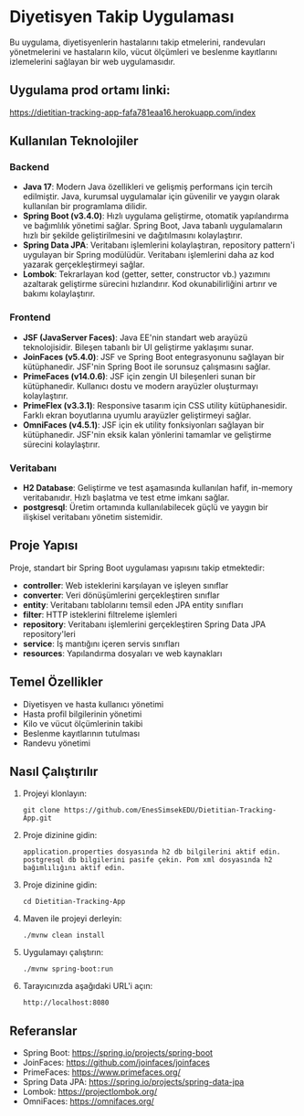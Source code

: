 # Diyetisyen Takip Uygulaması

Bu uygulama, diyetisyenlerin hastalarını takip etmelerini, randevuları yönetmelerini ve hastaların kilo, vücut ölçümleri ve beslenme kayıtlarını izlemelerini sağlayan bir web uygulamasıdır.

## Uygulama prod ortamı linki:
https://dietitian-tracking-app-fafa781eaa16.herokuapp.com/index

## Kullanılan Teknolojiler

### Backend
- **Java 17**: Modern Java özellikleri ve gelişmiş performans için tercih edilmiştir. Java, kurumsal uygulamalar için güvenilir ve yaygın olarak kullanılan bir programlama dilidir.
- **Spring Boot (v3.4.0)**: Hızlı uygulama geliştirme, otomatik yapılandırma ve bağımlılık yönetimi sağlar. Spring Boot, Java tabanlı uygulamaların hızlı bir şekilde geliştirilmesini ve dağıtılmasını kolaylaştırır.
- **Spring Data JPA**: Veritabanı işlemlerini kolaylaştıran, repository pattern'i uygulayan bir Spring modülüdür. Veritabanı işlemlerini daha az kod yazarak gerçekleştirmeyi sağlar.
- **Lombok**: Tekrarlayan kod (getter, setter, constructor vb.) yazımını azaltarak geliştirme sürecini hızlandırır. Kod okunabilirliğini artırır ve bakımı kolaylaştırır.

### Frontend
- **JSF (JavaServer Faces)**: Java EE'nin standart web arayüzü teknolojisidir. Bileşen tabanlı bir UI geliştirme yaklaşımı sunar.
- **JoinFaces (v5.4.0)**: JSF ve Spring Boot entegrasyonunu sağlayan bir kütüphanedir. JSF'nin Spring Boot ile sorunsuz çalışmasını sağlar.
- **PrimeFaces (v14.0.6)**: JSF için zengin UI bileşenleri sunan bir kütüphanedir. Kullanıcı dostu ve modern arayüzler oluşturmayı kolaylaştırır.
- **PrimeFlex (v3.3.1)**: Responsive tasarım için CSS utility kütüphanesidir. Farklı ekran boyutlarına uyumlu arayüzler geliştirmeyi sağlar.
- **OmniFaces (v4.5.1)**: JSF için ek utility fonksiyonları sağlayan bir kütüphanedir. JSF'nin eksik kalan yönlerini tamamlar ve geliştirme sürecini kolaylaştırır.

### Veritabanı
- **H2 Database**: Geliştirme ve test aşamasında kullanılan hafif, in-memory veritabanıdır. Hızlı başlatma ve test etme imkanı sağlar.
- **postgresql**: Üretim ortamında kullanılabilecek güçlü ve yaygın bir ilişkisel veritabanı yönetim sistemidir.

## Proje Yapısı

Proje, standart bir Spring Boot uygulaması yapısını takip etmektedir:

- **controller**: Web isteklerini karşılayan ve işleyen sınıflar
- **converter**: Veri dönüşümlerini gerçekleştiren sınıflar
- **entity**: Veritabanı tablolarını temsil eden JPA entity sınıfları
- **filter**: HTTP isteklerini filtreleme işlemleri
- **repository**: Veritabanı işlemlerini gerçekleştiren Spring Data JPA repository'leri
- **service**: İş mantığını içeren servis sınıfları
- **resources**: Yapılandırma dosyaları ve web kaynakları

## Temel Özellikler

- Diyetisyen ve hasta kullanıcı yönetimi
- Hasta profil bilgilerinin yönetimi
- Kilo ve vücut ölçümlerinin takibi
- Beslenme kayıtlarının tutulması
- Randevu yönetimi

## Nasıl Çalıştırılır

1. Projeyi klonlayın:
   ```
   git clone https://github.com/EnesSimsekEDU/Dietitian-Tracking-App.git
   ```
   
2. Proje dizinine gidin:
   ```
   application.properties dosyasında h2 db bilgilerini aktif edin. postgresql db bilgilerini pasife çekin. Pom xml dosyasında h2 bağımlılığını aktif edin.
   ```   

3. Proje dizinine gidin:
   ```
   cd Dietitian-Tracking-App
   ```

4. Maven ile projeyi derleyin:
   ```
   ./mvnw clean install
   ```

5. Uygulamayı çalıştırın:
   ```
   ./mvnw spring-boot:run
   ```

6. Tarayıcınızda aşağıdaki URL'i açın:
   ```
   http://localhost:8080
   ```

## Referanslar

- Spring Boot: https://spring.io/projects/spring-boot
- JoinFaces: https://github.com/joinfaces/joinfaces
- PrimeFaces: https://www.primefaces.org/
- Spring Data JPA: https://spring.io/projects/spring-data-jpa
- Lombok: https://projectlombok.org/
- OmniFaces: https://omnifaces.org/